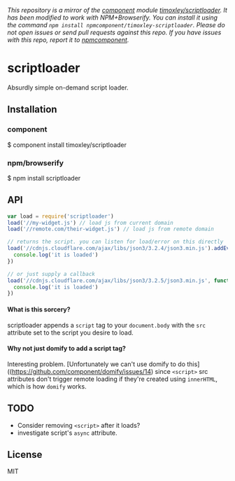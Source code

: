 *This repository is a mirror of the [component](http://component.io) module [timoxley/scriptloader](http://github.com/timoxley/scriptloader). It has been modified to work with NPM+Browserify. You can install it using the command `npm install npmcomponent/timoxley-scriptloader`. Please do not open issues or send pull requests against this repo. If you have issues with this repo, report it to [npmcomponent](https://github.com/airportyh/npmcomponent).*
# scriptloader

  Absurdly simple on-demand script loader.

## Installation

### component

  $ component install timoxley/scriptloader

### npm/browserify

  $ npm install scriptloader

## API

```js
var load = require('scriptloader')
load('//my-widget.js') // load js from current domain
load('//remote.com/their-widget.js') // load js from remote domain

// returns the script. you can listen for load/error on this directly
load('//cdnjs.cloudflare.com/ajax/libs/json3/3.2.4/json3.min.js').addEventListener('load', function() {
  console.log('it is loaded')
})

// or just supply a callback
load('//cdnjs.cloudflare.com/ajax/libs/json3/3.2.5/json3.min.js', function(err, script) {
  console.log('it is loaded')
})
```

#### What is this sorcery?

scriptloader appends a `script` tag to your `document.body` with the `src`
attribute set to the script you desire to load.

#### Why not just domify to add a script tag?

Interesting problem. [Unfortunately we can't use domify to do this]((https://github.com/component/domify/issues/14)
since `<script>` src attributes don't trigger remote loading
if they're created using `innerHTML`, which is how `domify` works.

## TODO

* Consider removing `<script>` after it loads?
* investigate script's `async` attribute.

## License

  MIT
